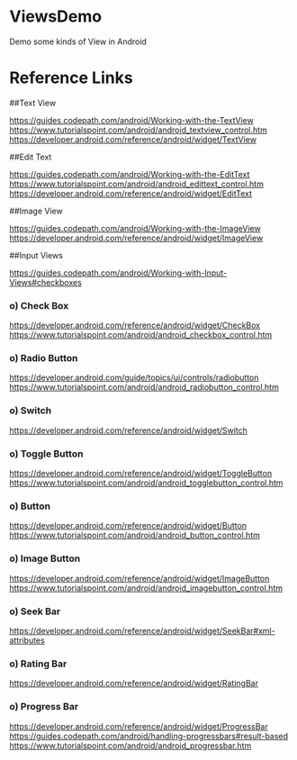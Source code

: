 # ViewsDemo
Demo some kinds of View in Android

# Reference Links

##Text View

https://guides.codepath.com/android/Working-with-the-TextView
https://www.tutorialspoint.com/android/android_textview_control.htm
https://developer.android.com/reference/android/widget/TextView

##Edit Text

https://guides.codepath.com/android/Working-with-the-EditText
https://www.tutorialspoint.com/android/android_edittext_control.htm
https://developer.android.com/reference/android/widget/EditText

##Image View

https://guides.codepath.com/android/Working-with-the-ImageView
https://developer.android.com/reference/android/widget/ImageView

##Input Views

https://guides.codepath.com/android/Working-with-Input-Views#checkboxes

### o) Check Box

https://developer.android.com/reference/android/widget/CheckBox
https://www.tutorialspoint.com/android/android_checkbox_control.htm

### o) Radio Button

https://developer.android.com/guide/topics/ui/controls/radiobutton
https://www.tutorialspoint.com/android/android_radiobutton_control.htm

### o) Switch

https://developer.android.com/reference/android/widget/Switch


### o) Toggle Button

https://developer.android.com/reference/android/widget/ToggleButton
https://www.tutorialspoint.com/android/android_togglebutton_control.htm

### o) Button

https://developer.android.com/reference/android/widget/Button
https://www.tutorialspoint.com/android/android_button_control.htm

### o) Image Button

https://developer.android.com/reference/android/widget/ImageButton
https://www.tutorialspoint.com/android/android_imagebutton_control.htm

### o) Seek Bar

https://developer.android.com/reference/android/widget/SeekBar#xml-attributes

### o) Rating Bar

https://developer.android.com/reference/android/widget/RatingBar

### o) Progress Bar

https://developer.android.com/reference/android/widget/ProgressBar
https://guides.codepath.com/android/handling-progressbars#result-based
https://www.tutorialspoint.com/android/android_progressbar.htm

